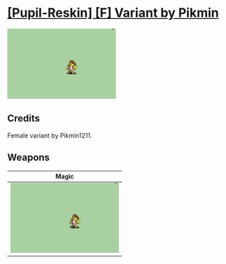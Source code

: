 # [\[Pupil-Reskin\] \[F\] Variant by Pikmin](./)
 

<img src="./6.%20Magic/Magic_000.png" alt="[Pupil-Reskin] [F] Variant by Pikmin standing" />

## Credits

Female variant by Pikmin1211.

## Weapons
 

|Magic |
|  :---: |
| <img alt="Magic animation" src="./6.%20Magic/Magic.gif" /> |
